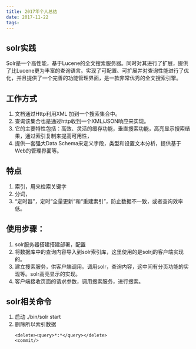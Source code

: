 ```yaml
---
title: 2017年个人总结
date: 2017-11-22
tags:
---
```


## solr实践
Solr是一个高性能，基于Lucene的全文搜索服务器。同时对其进行了扩展，提供了比Lucene更为丰富的查询语言。实现了可配置、可扩展并对查询性能进行了优化，并且提供了一个完善的功能管理界面，是一款非常优秀的全文搜索引擎。

## 工作方式
1. 文档通过Http利用XML 加到一个搜索集合中。
2. 查询该集合也是通过http收到一个XML/JSON响应来实现。
3. 它的主要特性包括：高效、灵活的缓存功能，垂直搜索功能，高亮显示搜索结果，通过索引复制来提高可用性，
4. 提供一套强大Data Schema来定义字段，类型和设置文本分析，提供基于Web的管理界面等。

## 特点
1. 索引，用来检索关键字
2. 分词，
3. “定时器”，定时“全量更新”和“重建索引”，防止数据不一致，或者查询效率低。
## 使用步骤：
1. solr服务器搭建搭建部署，配置
2. 将数据库中的查询内容导入到solr索引库，这里使用的是solrj的客户端实现的。
3. 建立搜索服务，供客户端调用。调用solr，查询内容，这中间有分页功能的实现等。solr高亮显示的实现。
4. 客户端接收页面的请求参数，调用搜索服务，进行搜索。
## solr相关命令
1. 启动 ./bin/solr start
2. 删除所以索引数据
    ```
    <delete><query>*:*</query></delete>
    <commit/>
    ```